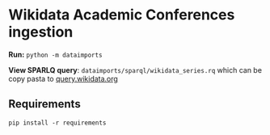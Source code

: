 # Wikidata Academic Conferences ingestion

**Run:**
`python -m dataimports`

**View SPARLQ query**: `dataimports/sparql/wikidata_series.rq`
which can be copy pasta to [query.wikidata.org](https://query.wikidata.org/)



## Requirements
`pip install -r requirements`